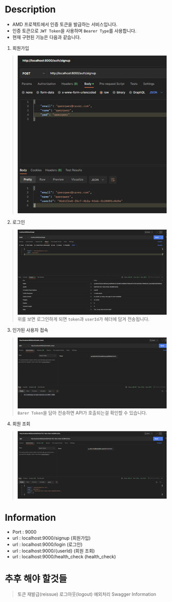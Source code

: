 # Description
- AMD 프로젝트에서 인증 토큰을 발급하는 서비스입니다.
- 인증 토큰으로 `JWT Token`을 사용하며 `Bearer Type`를 사용합니다. 
- 현재 구현된 기능은 다음과 같습니다.

1. 회원가입
> ![img.png](img.png)
2. 로그인
> ![img_1.png](img_1.png)  
> 위를 보면 로그인하게 되면 `token`과 `userId`가 헤더에 담겨 전송됩니다.

3. 인가된 사용자 접속
> ![img_2.png](img_2.png)
> `Barer Token`을 담아 전송하면 API가 호출되는걸 확인할 수 있습니다.

4. 회원 조회
> ![img_3.png](img_3.png)

# Information
- Port : 9000
- url : localhost:9000/signup (회원가입)
- url : localhost:9000/login (로그인)
- url : localhost:9000/{userId} (회원 조회)
- url : localhost:9000/health_check (health_check)

# 추후 해야 할것들
> 토큰 재발급(reissue)
> 로그아웃(logout)
> 예외처리
> Swagger Information